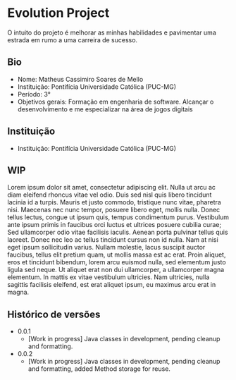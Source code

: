 # Evolution Project

O intuito do projeto é melhorar as minhas habilidades e pavimentar uma estrada em rumo a uma carreira de sucesso.

## Bio

* Nome: Matheus Cassimiro Soares de Mello
* Instituição: Pontifícia Universidade Católica (PUC-MG)
* Período: 3°
* Objetivos gerais: Formação em engenharia de software. Alcançar o desenvolvimento e me especializar na área de jogos digitais

## Instituição

* Instituição: Pontifícia Universidade Católica (PUC-MG)

## WIP

Lorem ipsum dolor sit amet, consectetur adipiscing elit. Nulla ut arcu ac diam eleifend rhoncus vitae vel odio. Duis sed nisl quis libero tincidunt lacinia id a turpis. Mauris et justo commodo, tristique nunc vitae, pharetra nisi. Maecenas nec nunc tempor, posuere libero eget, mollis nulla. Donec tellus lectus, congue ut ipsum quis, tempus condimentum purus. Vestibulum ante ipsum primis in faucibus orci luctus et ultrices posuere cubilia curae; Sed ullamcorper odio vitae facilisis iaculis. Aenean porta pulvinar tellus quis laoreet. Donec nec leo ac tellus tincidunt cursus non id nulla. Nam at nisi eget ipsum sollicitudin varius. Nullam molestie, lacus suscipit auctor faucibus, tellus elit pretium quam, ut mollis massa est ac erat. Proin aliquet, eros et tincidunt bibendum, lorem arcu euismod nulla, sed elementum justo ligula sed neque. Ut aliquet erat non dui ullamcorper, a ullamcorper magna elementum. In mattis ex vitae vestibulum ultricies. Nam ultricies, nulla sagittis facilisis eleifend, est erat aliquet ipsum, eu maximus arcu erat in magna.

## Histórico de versões

* 0.0.1
    * [Work in progress] Java classes in development, pending cleanup and formatting.
* 0.0.2
    * [Work in progress] Java classes in development, pending cleanup and formatting, added Method storage for reuse.

